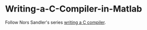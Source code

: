 # Writing-a-C-Compiler-in-Matlab
Follow Nors Sandler's series [writing a C compiler](https://norasandler.com/2017/11/29/Write-a-Compiler.html).
